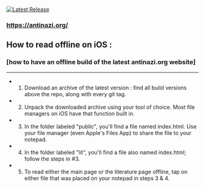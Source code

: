 [![Latest Release](https://gitlab.com/antinazi/org/-/badges/release.svg)](https://gitlab.com/antinazi/org/-/releases)

### https://antinazi.org/

## How to read offline on iOS :

### [how to have an offline build of the latest antinazi.org website]

***

 - 1) Download an archive of the latest version : find all build versions above the repo, along with every git tag.
 - 2) Unpack the downloaded archive using your tool of choice. Most file managers on iOS have that function built in.
 - 3) In the folder labeled "public", you'll find a file named index.html. Use your file manager (even Apple's Files App) to share the file to your notepad.
 - 4) In the folder labeled "lit", you'll find a file also named index.html; follow the steps in #3.
 - 5) To read either the main page or the literature page offline, tap on either file that was placed on your notepad in steps 3 & 4.

